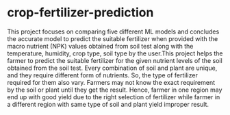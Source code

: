 # crop-fertilizer-prediction
This project focuses on comparing five different ML models and concludes the accurate model to predict the suitable fertilizer when provided with the macro nutrient (NPK) values obtained 
from soil test along with the temperature, humidity, crop type, soil type by the user.This project helps the farmer to predict the suitable fertilizer for the given nutrient levels of the soil obtained from the soil test. Every combination of soil and plant are unique, and they require different form of nutrients. So, the type of fertilizer required for them also vary. Farmers may not know the exact requirement by the soil or plant until they get the result. Hence, farmer in one region may end up with good yield due to the right selection of fertilizer while farmer in a different region with same type of soil and plant yield improper result. 

